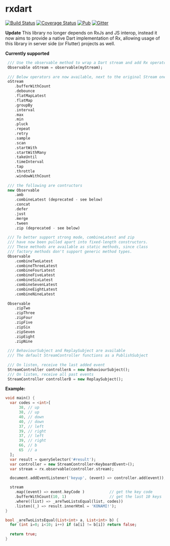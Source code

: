 # rxdart

[![Build Status](https://travis-ci.org/frankpepermans/rxdart.svg)](https://travis-ci.org/frankpepermans/rxdart)
[![Coverage Status](https://coveralls.io/repos/frankpepermans/rxdart/badge.svg?branch=master&service=github)](https://coveralls.io/github/frankpepermans/rxdart?branch=master)
[![Pub](https://img.shields.io/pub/v/rxdart.svg)](https://pub.dartlang.org/packages/rxdart)
[![Gitter](https://img.shields.io/gitter/room/rxdart/Lobby.svg)](https://gitter.im/rxdart/Lobby)

**Update**
This library no longer depends on RxJs and JS interop,
instead it now aims to provide a native Dart implementation of Rx,
allowing usage of this library in server side (or Flutter) projects as well.

**Currently supported**
```dart
 /// Use the observable method to wrap a Dart stream and add Rx operators to it
 Observable oStream = observable(myStream);
 
 /// Below operators are now available, next to the original Stream ones (map, where, ...)
 oStream
    .bufferWithCount
    .debounce
    .flatMapLatest
    .flatMap
    .groupBy
    .interval
    .max
    .min
    .pluck
    .repeat
    .retry
    .sample
    .scan
    .startWith
    .startWithMany
    .takeUntil
    .timeInterval
    .tap
    .throttle
    .windowWithCount
    
 /// the following are contructors
 new Observable
    .amb
    .combineLatest (deprecated - see below)
    .concat
    .defer
    .just
    .merge
    .tween
    .zip (deprecated - see below)
    
 /// To better support strong mode, combineLatest and zip
 /// have now been pulled apart into fixed-length constructors.
 /// These methods are available as static methods, since class
 /// factory methods don't support generic method types.
 Observable
    .combineTwoLatest
    .combineThreeLatest
    .combineFourLatest
    .combineFiveLatest
    .combineSixLatest
    .combineSevenLatest
    .combineEightLatest
    .combineNineLatest
 
 Observable
    .zipTwo
    .zipThree
    .zipFour
    .zipFive
    .zipSix
    .zipSeven
    .zipEight
    .zipNine
    
 /// BehaviourSubject and ReplaySubject are available
 /// The default StreamController functions as a PublishSubject
 
 /// On listen, receive the last added event
 StreamController controllerA = new BehaviourSubject();
 /// On listen, receive all past events
 StreamController controllerB = new ReplaySubject();
```

**Example:**
```dart
void main() {
  var codes = <int>[
      38, // up
      38, // up
      40, // down
      40, // down
      37, // left
      39, // right
      37, // left
      39, // right
      66, // b
      65  // a
  ];
  var result = querySelector('#result');
  var controller = new StreamController<KeyboardEvent>();
  var stream = rx.observable(controller.stream);

  document.addEventListener('keyup', (event) => controller.add(event));

  stream
    .map((event) => event.keyCode )           // get the key code
    .bufferWithCount(10, 1)                   // get the last 10 keys
    .where((list) => _areTwoListsEqual(list, codes))
    .listen((_) => result.innerHtml = 'KONAMI!');
}

bool _areTwoListsEqual(List<int> a, List<int> b) {
  for (int i=0; i<10; i++) if (a[i] != b[i]) return false;
  
  return true;
}
```
